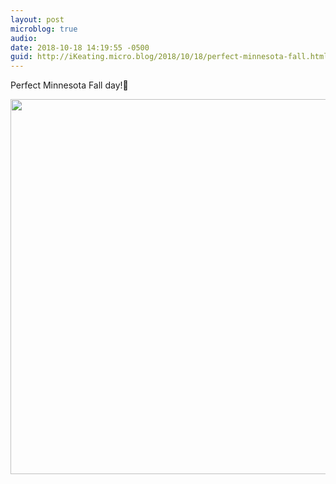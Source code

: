 ```yaml
---
layout: post
microblog: true
audio: 
date: 2018-10-18 14:19:55 -0500
guid: http://iKeating.micro.blog/2018/10/18/perfect-minnesota-fall.html
---
```

Perfect Minnesota Fall day!🍁

<img src="http://iKeating.micro.blog/uploads/2018/b6eaeaf7ce.jpg" width="600" height="600" />
